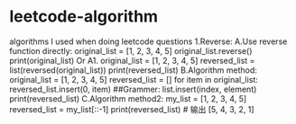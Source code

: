 # leetcode-algorithm
algorithms I used when doing leetcode questions
1.Reverse:
A.Use reverse function directly:
original_list = [1, 2, 3, 4, 5]
original_list.reverse()
print(original_list)
Or
A1. 
original_list = [1, 2, 3, 4, 5]
reversed_list = list(reversed(original_list))
print(reversed_list)
B.Algorithm method:
original_list = [1, 2, 3, 4, 5]
reversed_list = []
for item in original_list:
    reversed_list.insert(0, item) ##Grammer: list.insert(index, element)
print(reversed_list)
C.Algorithm method2:
my_list = [1, 2, 3, 4, 5]
reversed_list = my_list[::-1]
print(reversed_list)  # 输出 [5, 4, 3, 2, 1]
